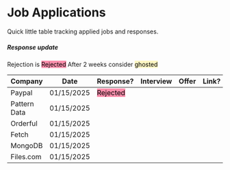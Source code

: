 # Job Applications
Quick little table tracking applied jobs and responses.

##### Response update
Rejection is <mark style="background: #FF5582A6;">Rejected</mark>
After 2 weeks consider <mark style="background: #FFF3A3A6;">ghosted</mark>



| Company      | Date       | Response?                                            | Interview | Offer | Link? |
| ------------ | ---------- | ---------------------------------------------------- | --------- | ----- | ----- |
| Paypal       | 01/15/2025 | <mark style="background: #FF5582A6;">Rejected</mark> |           |       |       |
| Pattern Data | 01/15/2025 |                                                      |           |       |       |
| Orderful     | 01/15/2025 |                                                      |           |       |       |
| Fetch        | 01/15/2025 |                                                      |           |       |       |
| MongoDB      | 01/15/2025 |                                                      |           |       |       |
| Files.com    | 01/15/2025 |                                                      |           |       |       |